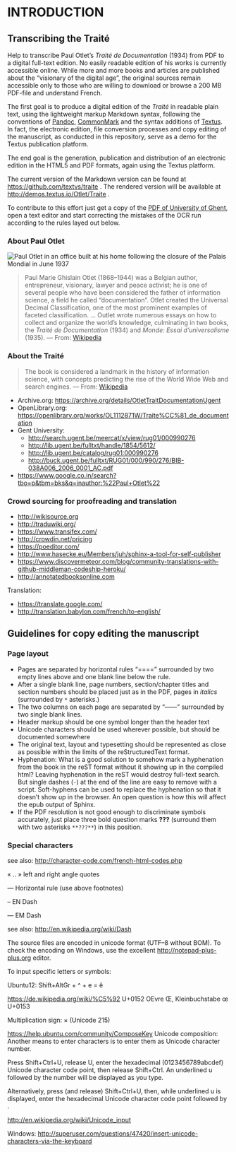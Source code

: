 # INTRODUCTION

## Transcribing the Traité

Help to transcribe Paul Otlet’s _Traité de Documentation_ (1934) from PDF to a digital full-text edition. No easily readable edition of his works is currently accessible online. While more and more books and articles are published about the “visionary of the digital age”, the original sources remain accessible only to those who are willing to download or browse a 200 MB PDF-file and understand French.

The first goal is to produce a digital edition of the _Traité_ in readable plain text, using the lightweight markup Markdown syntax, following the conventions of [Pandoc](http://pandoc.org/), [CommonMark](http://commonmark.org/) and the syntax additions of [Textus](http://textus.io/). In fact, the electronic edition, file conversion processes and copy editing of the manuscript, as conducted in this repository, serve as a demo for the Textus publication platform.

The end goal is the generation, publication and distribution of an electronic edition in the HTML5 and PDF formats, again using the Textus platform.

The current version of the Markdown version can be found at <https://github.com/textvs/traite> . The rendered version will be available at <http://demos.textus.io/Otlet/Traite> .

To contribute to this effort just get a copy of the [PDF of University of Ghent](http://lib.ugent.be/fulltxt/RUG01/000/990/276/BIB-038A006_2006_0001_AC.pdf), open a text editor and start correcting the mistakes of the OCR run according to the rules layed out below.

### About Paul Otlet

![Paul Otlet in an office built at his home following the closure of the Palais Mondial in June 1937](https://upload.wikimedia.org/wikipedia/commons/8/85/Paul_Otlet_%C3%A0_son_bureau_%28cropped%29.jpg)

> Paul Marie Ghislain Otlet (1868–1944) was a Belgian author, entrepreneur, visionary, lawyer and peace activist; he is one of several people who have been considered the father of information science, a field he called “documentation”. Otlet created the Universal Decimal Classification, one of the most prominent examples of faceted classification. … Outlet wrote numerous essays on how to collect and organize the world’s knowledge, culminating in two books, the _Traité de Documentation_ (1934) and _Monde: Essai d’universalisme_ (1935).
— From: [Wikipedia](http://en.wikipedia.org/wiki/Paul_Otlet)

### About the Traité

> The book is considered a landmark in the history of information science, with concepts predicting the rise of the World Wide Web and search engines.
— From: [Wikipedia](https://en.wikipedia.org/wiki/Trait%C3%A9_de_Documentation)

- Archive.org: <https://archive.org/details/OtletTraitDocumentationUgent>
- OpenLibrary.org: <https://openlibrary.org/works/OL1112871W/Traite%CC%81_de_documentation>
- Gent University:
  - <http://search.ugent.be/meercat/x/view/rug01/000990276>
  - <http://lib.ugent.be/fulltxt/handle/1854/5612/>
  - <http://lib.ugent.be/catalog/rug01:000990276>
  - <http://buck.ugent.be/fulltxt/RUG01/000/990/276/BIB-038A006_2006_0001_AC.pdf>
- <https://www.google.co.in/search?tbo=p&tbm=bks&q=inauthor:%22Paul+Otlet%22>


### Crowd sourcing for proofreading and translation

- <http://wikisource.org>
- <http://traduwiki.org/>
- <https://www.transifex.com/>
- <http://crowdin.net/pricing>
- <https://poeditor.com/>
- <http://www.hasecke.eu/Members/juh/sphinx-a-tool-for-self-publisher>
- <https://www.discovermeteor.com/blog/community-translations-with-github-middleman-codeship-heroku/>
- <http://annotatedbooksonline.com>

Translation:

- <https://translate.google.com/>
- <http://translation.babylon.com/french/to-english/>


## Guidelines for copy editing the manuscript

### Page layout

- Pages are separated by horizontal rules “====” surrounded by two empty lines above and one blank line below the rule.
- After a single blank line, page numbers, section/chapter titles and section numbers should be placed just as in the PDF, pages in *italics* (surrounded by `*` asterisks.)
- The two columns on each page are separated by “——” surrounded by two single blank lines.
- Header markup should be one symbol longer than the header text
- Unicode characters should be used wherever possible, but should be documented somewhere
- The original text, layout and typesetting should be represented as close as possible within the limits of the reStructuredText format.
- Hyphenation: What is a good solution to somehow mark a hyphenation from the book in the reST format without it showing up in the compiled html? Leaving hyphenation in the reST would destroy full-text search. But single dashes (`-`) at the end of the line are easy to remove with a script. Soft-hyphens can be used to replace the hyphenation so that it doesn’t show up in the browser. An open question is how this will affect the epub output of Sphinx.
- If the PDF resolution is not good enough to discriminate symbols accurately, just place three bold question marks **???** (surround them with two asterisks `**???**`) in this position.

### Special characters

see also: <http://character-code.com/french-html-codes.php>

« .. » left and right angle quotes

― Horizontal rule (use above footnotes)

– EN Dash

— EM Dash

see also: <http://en.wikipedia.org/wiki/Dash>

The source files are encoded in unicode format (UTF–8 without BOM). To check the encoding on Windows, use the excellent <http://notepad-plus-plus.org> editor.

To input specific letters or symbols:

Ubuntu12: Shift+AltGr + \^ + e = ê

<https://de.wikipedia.org/wiki/%C5%92> U+0152 OEvre Œ, Kleinbuchstabe œ U+0153

Multiplication sign: × (Unicode 215)

<https://help.ubuntu.com/community/ComposeKey> Unicode composition: Another means to enter characters is to enter them as Unicode character number.

Press Shift+Ctrl+U, release U, enter the hexadecimal (0123456789abcdef) Unicode character code point, then release Shift+Ctrl. An underlined u followed by the number will be displayed as you type.

Alternatively, press (and release) Shift+Ctrl+U, then, while underlined u is displayed, enter the hexadecimal Unicode character code point followed by <Return>.

<http://en.wikipedia.org/wiki/Unicode_input>

Windows: <http://superuser.com/questions/47420/insert-unicode-characters-via-the-keyboard>

